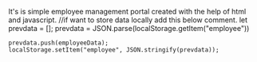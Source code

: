 It's is simple employee management portal created with the help of html and javascript.
    //if want to store data locally add this below comment. 
    let prevdata = [];
    prevdata = JSON.parse(localStorage.getItem("employee"))

    prevdata.push(employeeData);
    localStorage.setItem("employee", JSON.stringify(prevdata));